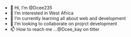 - 👋 Hi, I’m @Dcee235
- 👀 I’m interested in West Africa 
- 🌱 I’m currently learning all about web and development 
- 💞️ I’m looking to collaborate on projrct development 
- 📫 How to reach me ...@Dcee_kay on titter

<!---
Dcee235/Dcee235 is a ✨ special ✨ repository because its `README.md` (this file) appears on your GitHub profile.
You can click the Preview link to take a look at your changes.
--->
